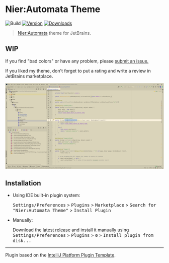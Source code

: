 # Nier:Automata Theme

![Build](https://github.com/NakedSnake26/Nier-Automata-theme/workflows/Build/badge.svg)
[![Version](https://img.shields.io/jetbrains/plugin/v/18686-nier-automata-theme.svg)](https://plugins.jetbrains.com/plugin/18686-nier-automata-theme)
[![Downloads](https://img.shields.io/jetbrains/plugin/d/18686-nier-automata-theme.svg)](https://plugins.jetbrains.com/plugin/18686-nier-automata-theme)

<!-- Plugin description -->
>[Nier:Automata](https://github.com/NakedSnake26/Nier-Automata-theme) theme for JetBrains.

## WIP
If you find "bad colors" or have any problem, please [submit an issue.](https://github.com/NakedSnake26/Nier-Automata-Theme/issues/new)

If you liked my theme, don't forget to put a rating and write a review in JetBrains marketplace.

![Code example](https://raw.githubusercontent.com/NakedSnake26/Nier-Automata-Theme/main/docs/screenshots/default.png)

<!-- Plugin description end -->

## Installation

- Using IDE built-in plugin system:
  
  <kbd>Settings/Preferences</kbd> > <kbd>Plugins</kbd> > <kbd>Marketplace</kbd> > <kbd>Search for "Nier:Automata Theme"</kbd> >
  <kbd>Install Plugin</kbd>
  
- Manually:

  Download the [latest release](https://github.com/NakedSnake26/Nier-Automata-Theme/releases/latest) and install it manually using
  <kbd>Settings/Preferences</kbd> > <kbd>Plugins</kbd> > <kbd>⚙️</kbd> > <kbd>Install plugin from disk...</kbd>


---
Plugin based on the [IntelliJ Platform Plugin Template][template].

[template]: https://github.com/JetBrains/intellij-platform-plugin-template
